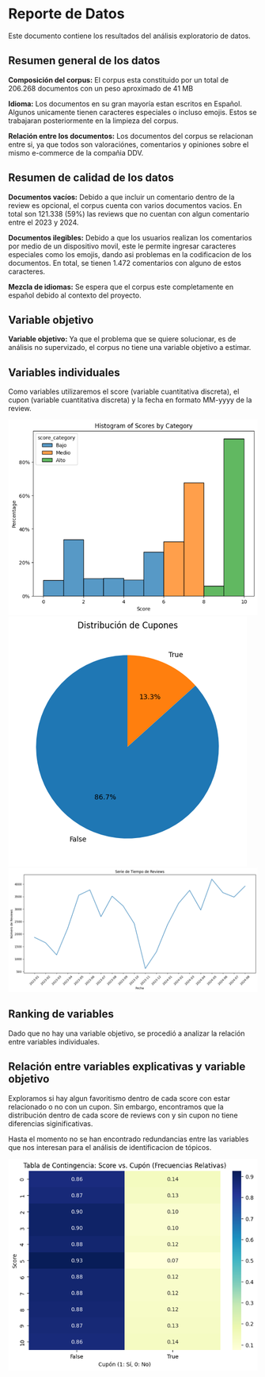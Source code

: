 # Reporte de Datos

Este documento contiene los resultados del análisis exploratorio de datos.

## Resumen general de los datos

**Composición del corpus:** El corpus esta constituido por un total de 206.268 documentos con un peso aproximado de 41 MB

**Idioma:** Los documentos en su gran mayoría estan escritos en Español. Algunos unicamente tienen caracteres especiales o incluso emojis. Estos se trabajaran posteriormente en la limpieza del corpus.

**Relación entre los documentos:** Los documentos del corpus se relacionan entre si, ya que todos son valoraciónes, comentarios y opiniones sobre el mismo e-commerce de la compañia DDV.

## Resumen de calidad de los datos

**Documentos vacíos:** Debido a que incluir un comentario dentro de la review es opcional, el corpus cuenta con varios documentos vacios. En total son 121.338 (59%) las reviews que no cuentan con algun comentario entre el 2023 y 2024.

**Documentos ilegibles:** Debido a que los usuarios realizan los comentarios por medio de un dispositivo movil, este le permite ingresar caracteres especiales como los emojis, dando asi problemas en la codificacion de los documentos. En total, se tienen 1.472 comentarios con alguno de estos caracteres.

**Mezcla de idiomas:** Se espera que el corpus este completamente en español debido al contexto del proyecto.

## Variable objetivo

**Variable objetivo:** Ya que el problema que se quiere solucionar, es de análisis no supervizado, el corpus no tiene una variable objetivo a estimar.

## Variables individuales

Como variables utilizaremos el score (variable cuantitativa discreta), el cupon (variable cuantitativa discreta) y la fecha en formato MM-yyyy de la review.

![Histograma](https://github.com/ValeriaRaS/Identificacion-de-topicos-G14-/blob/master/Images/Histogram_scoresbycategory.png)
![Histograma](https://github.com/ValeriaRaS/Identificacion-de-topicos-G14-/blob/master/Images/Graficopastel_cupones.png)
![Histograma](https://github.com/ValeriaRaS/Identificacion-de-topicos-G14-/blob/master/Images/TimeSeries_Fecha.png)

## Ranking de variables
Dado que no hay una variable objetivo, se procedió a analizar la relación entre variables individuales.

## Relación entre variables explicativas y variable objetivo

Exploramos si hay algun favoritismo dentro de cada score con estar relacionado o no con un cupon. Sin embargo, encontramos que la distribución dentro de cada score de reviews con y sin cupon no tiene diferencias siginificativas.

Hasta el momento no se han encontrado redundancias entre las variables que nos interesan para el análisis de identificacion de tópicos.

![Histograma](https://github.com/ValeriaRaS/Identificacion-de-topicos-G14-/blob/master/Images/TablaContingencia.png)

